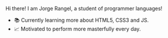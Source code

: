 Hi there! I am Jorge Rangel, a student of programmer languages!

- 📚 Currently learning more about HTML5, CSS3 and JS.
- 📈 Motivated to perform more masterfully every day.
